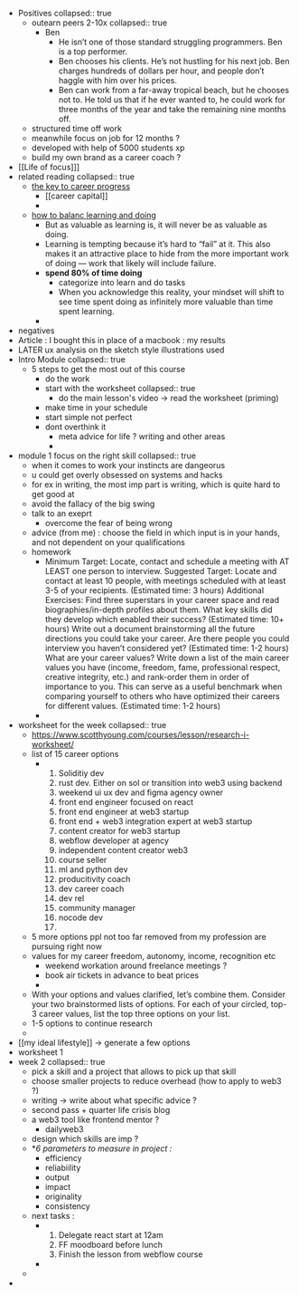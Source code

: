 - Positives
  collapsed:: true
	- outearn peers 2-10x
	  collapsed:: true
		- Ben
			- He isn’t one of those standard struggling programmers. Ben is a top performer.
			- Ben chooses his clients. He’s not hustling for his next job. Ben charges hundreds of dollars per hour, and people don’t haggle with him over his prices.
			- Ben can work from a far-away tropical beach, but he chooses not to. He told us that if he ever wanted to, he could work for three months of the year and take the remaining nine months off.
	- structured time off work
	- meanwhile focus on job for 12 months ?
	- developed with help of 5000 students xp
	- build my own brand as a career coach ?
- [[Life of focus]]]
- related reading
  collapsed:: true
	- [the key to career progress](https://www.scotthyoung.com/blog/2022/08/21/key-career-progress/?utm_source=pocket_mylist)
		- [[career capital]]
		-
	- [how to balanc learning and doing](https://medium.com/an-idea-for-you/learning-vs-doing-93edd2059218?utm_source=pocket_mylist)
		- But as valuable as learning is, it will never be as valuable as doing.
		- Learning is tempting because it’s hard to “fail” at it. This also makes it an attractive place to hide from the more important work of doing — work that likely will include failure.
		- **spend 80% of time doing**
			- categorize into learn and do tasks
			- When you acknowledge this reality, your mindset will shift to see time spent doing as infinitely more valuable than time spent learning.
		-
- negatives
- Article : I bought this in place of a macbook : my results
- LATER  ux analysis on the sketch style illustrations used
- Intro Module
  collapsed:: true
	- 5 steps to get the most out of this course
		- do the work
		- start with the worksheet
		  collapsed:: true
			- do the main lesson's video -> read the worksheet  (priming)
		- make time in your schedule
		- start simple not perfect
		- dont overthink it
			- meta advice for life ? writing and other areas
			-
- module 1 focus on the right skill
  collapsed:: true
	- when it comes to work your instincts are dangeorus
	- u could get overly obsessed on systems and hacks
	- for ex in writing, the most imp part is writing, which is quite hard to get good at
	- avoid the fallacy of the big swing
	- talk to an exeprt
		- overcome the fear of being wrong
	- advice (from me) : choose the field in which input is in your hands, and not dependent on your qualifications
	- homework
		- Minimum Target: Locate, contact and schedule a meeting with AT LEAST one person to interview.
		  Suggested Target: Locate and contact at least 10 people, with meetings scheduled with at least 3-5 of your recipients. (Estimated time: 3 hours)
		  Additional Exercises:
		  Find three superstars in your career space and read biographies/in-depth profiles about them. What key skills did they develop which enabled their success? (Estimated time: 10+ hours)
		  Write out a document brainstorming all the future directions you could take your career. Are there people you could interview you haven’t considered yet? (Estimated time: 1-2 hours)
		  What are your career values? Write down a list of the main career values you have (income, freedom, fame, professional respect, creative integrity, etc.) and rank-order them in order of importance to you. This can serve as a useful benchmark when comparing yourself to others who have optimized their careers for different values. (Estimated time: 1-2 hours)
		-
- worksheet for the week
  collapsed:: true
	- https://www.scotthyoung.com/courses/lesson/research-i-worksheet/
	- list of 15 career options
		- 1. Soliditiy dev 
		  2. rust dev. Either on sol or transition into web3 using backend
		  3.  weekend ui ux dev and figma agency owner
		  4. front end engineer focused on react
		  5. front end engineer at web3 startup
		  6. front end + web3 integration expert at web3 startup
		  7. content creator for web3 startup
		  8. webflow developer at agency
		  9. independent content creator web3
		  10. course seller 
		  11. ml and python dev
		  12. producitivity coach
		  13. dev career coach
		  14. dev rel 
		  15. community manager
		  16. nocode dev
		  17.
	- 5 more options ppl not too far removed from my profession are pursuing right now
	- values for my career freedom, autonomy, income, recognition etc
		- weekend workation around freelance meetings ?
		- book air tickets in advance to beat prices
		-
	- With your options and values clarified, let’s combine them. Consider your two brainstormed lists of options. For each of your circled, top-3 career values, list the top three options on your list.
	- 1-5 options to continue research
	-
- [[my ideal lifestyle]] -> generate a few options
- worksheet 1
- week 2
  collapsed:: true
	- pick a skill and a project that allows to pick up that skill
	- choose smaller projects to reduce overhead (how to apply to web3 ?)
	- writing -> write about what specific advice ?
	- second pass + quarter life crisis blog
	- a web3 tool like frontend mentor ?
		- dailyweb3
	- design which skills are imp ?
	- **6 parameters to measure in project :*
		- efficiency
		- reliabiility
		- output
		- impact
		- originality
		- consistency
	- next tasks :
		- 1. Delegate react start at 12am
		  3. FF moodboard before lunch
		  4. Finish the lesson from webflow course
		-
	-
-